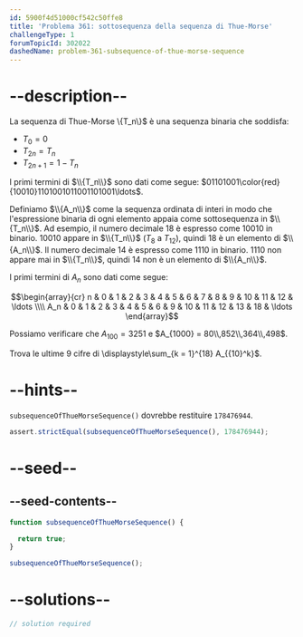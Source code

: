 ```yaml
---
id: 5900f4d51000cf542c50ffe8
title: 'Problema 361: sottosequenza della sequenza di Thue-Morse'
challengeType: 1
forumTopicId: 302022
dashedName: problem-361-subsequence-of-thue-morse-sequence
---
```


# --description--

La sequenza di Thue-Morse \\{T_n\\}$ è una sequenza binaria che soddisfa:

- $T_0 = 0$
- $T_{2n} = T_n$
- $T_{2n + 1} = 1 - T_n$

I primi termini di $\\{T_n\\}$ sono dati come segue: $01101001\color{red}{10010}1101001011001101001\ldots$.

Definiamo $\\{A_n\\}$ come la sequenza ordinata di interi in modo che l'espressione binaria di ogni elemento appaia come sottosequenza in $\\{T_n\\}$. Ad esempio, il numero decimale 18 è espresso come 10010 in binario. 10010 appare in $\\{T_n\\}$ ($T_8$ a $T_{12}$), quindi 18 è un elemento di $\\{A_n\\}$. Il numero decimale 14 è espresso come 1110 in binario. 1110 non appare mai in $\\{T_n\\}$, quindi 14 non è un elemento di $\\{A_n\\}$.

I primi termini di $A_n$ sono dati come segue:

$$\begin{array}{cr}   n   & 0 & 1 & 2 & 3 & 4 & 5 & 6 & 7 &  8 &  9 & 10 & 11 & 12 & \ldots \\\\
  A_n & 0 & 1 & 2 & 3 & 4 & 5 & 6 & 9 & 10 & 11 & 12 & 13 & 18 & \ldots \end{array}$$

Possiamo verificare che $A_{100} = 3251$ e $A_{1000} = 80\\,852\\,364\\,498$.

Trova le ultime 9 cifre di \displaystyle\sum_{k = 1}^{18} A_{{10}^k}$.

# --hints--

`subsequenceOfThueMorseSequence()` dovrebbe restituire `178476944`.

```js
assert.strictEqual(subsequenceOfThueMorseSequence(), 178476944);
```

# --seed--

## --seed-contents--

```js
function subsequenceOfThueMorseSequence() {

  return true;
}

subsequenceOfThueMorseSequence();
```

# --solutions--

```js
// solution required
```

